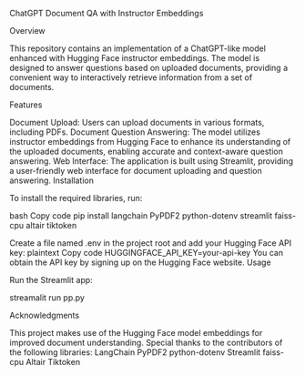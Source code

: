 ChatGPT Document QA with Instructor Embeddings

Overview

This repository contains an implementation of a ChatGPT-like model enhanced with Hugging Face instructor embeddings. The model is designed to answer questions based on uploaded documents, providing a convenient way to interactively retrieve information from a set of documents.

Features

Document Upload: Users can upload documents in various formats, including PDFs.
Document Question Answering: The model utilizes instructor embeddings from Hugging Face to enhance its understanding of the uploaded documents, enabling accurate and context-aware question answering.
Web Interface: The application is built using Streamlit, providing a user-friendly web interface for document uploading and question answering.
Installation

To install the required libraries, run:

bash
Copy code
pip install langchain PyPDF2 python-dotenv streamlit faiss-cpu altair tiktoken

Create a file named .env in the project root and add your Hugging Face API key:
plaintext
Copy code
HUGGINGFACE_API_KEY=your-api-key
You can obtain the API key by signing up on the Hugging Face website.
Usage

Run the Streamlit app:

streamalit run pp.py

Acknowledgments

This project makes use of the Hugging Face model embeddings for improved document understanding.
Special thanks to the contributors of the following libraries:
LangChain
PyPDF2
python-dotenv
Streamlit
faiss-cpu
Altair
Tiktoken
